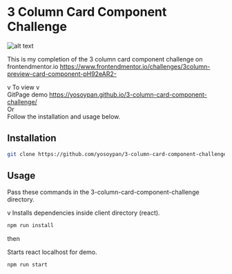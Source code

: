 # 3 Column Card Component Challenge

![alt text](https://i.gyazo.com/0e3c592c2ebbffcc69090771b19b0ee9.png)

This is my completion of the 3 column card component challenge on frontendmentor.io
https://www.frontendmentor.io/challenges/3column-preview-card-component-pH92eAR2-

v To view v <br />
GitPage demo https://yosoypan.github.io/3-column-card-component-challenge/ <br />
Or <br />
Follow the installation and usage below.

## Installation

```bash
git clone https://github.com/yosoypan/3-column-card-component-challenge.git
```

## Usage

Pass these commands in the 3-column-card-component-challenge directory.

v Installs dependencies inside client directory (react).
```bash
npm run install
```

then 

Starts react localhost for demo.
```bash
npm run start
```
